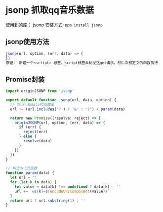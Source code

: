 # jsonp 抓取qq音乐数据
使用到的库： jsonp
安装方式: `npm install jsonp`

## jsonp使用方法
```javascript
jsonp(url, option, (err, data) => {
})
原理： 新建一个<sctipt> 标签，script标签自动发送get请求，然后由预定义的函数执行
```

## Promise封装
```javascript
import originJSONP from 'jsonp'

export default function jsonp(url, data, option) {
  // 将url和data构造成串
  url += (url.includes('?') ? '&' : '?') + param(data)

  return new Promise((resolve, reject) => {
    originJSONP(url, option, (err, data) => {
      if (err) {
        reject(err)
      } else {
        resolve(data)
      }
    })
  })
}

// 构造url的函数
function param(data) {
  let url = ''
  for (let k in data) {
    let value = data[k] !== undefined ? data[k] : ''
    url += `&${k}=${encodeURIComponent(value)}`
  }
  return url ? url.substring(1) : ''
}

```
